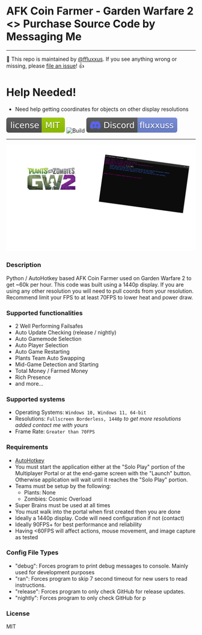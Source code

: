 # AFK Coin Farmer - Garden Warfare 2 <> Purchase Source Code by Messaging Me

---

:wave: This repo is maintained by [@ffluxxus](https://github.com/ffluxxus). If you see anything wrong or missing, please [file an issue](https://github.com/ffluxxus/unity-headunit/issues/new/choose)! :+1:

# Help Needed!
- Need help getting coordinates for objects on other display resolutions

[![License](.github/licensebadge.svg)](/LICENSE.md)
![Build](https://github.com/ffluxxus/unity-headunit/actions/workflows/main.yml/badge.svg)
[![Discord](.github/discordbadge.svg)](https://fluxus.000.pe) 

---

![ShowcaseImage](https://github.com/ffluxxus/gw2-afkfarmer/blob/main/.github/Untitled.png?raw=true)

### Description
Python / AutoHotkey based AFK Coin Farmer used on Garden Warfare 2 to get ~60k per hour.
This code was built using a 1440p display. If you are using any other resolution you will need to pull coords from your resolution.
Recommend limit your FPS to at least 70FPS to lower heat and power draw.

### Supported functionalities
 - 2 Well Performing Failsafes
 - Auto Update Checking (release / nightly)
 - Auto Gamemode Selection
 - Auto Player Selection
 - Auto Game Restarting
 - Plants Team Auto Swapping
 - Mid-Game Detection and Starting
 - Total Money / Farmed Money
 - Rich Presence
 - and more...

### Supported systems
 - Operating Systems: `Windows 10, Windows 11, 64-bit`
 - Resolutions: `Fullscreen Borderless, 1440p` *to get more resolutions added contact me with yours*
 - Frame Rate: `Greater than 70FPS`

### Requirements
 - [AutoHotkey](https://www.autohotkey.com/)
 - You must start the application either at the "Solo Play" portion of the Multiplayer Portal or at the end-game screen with the "Launch" button. Otherwise application will wait until it reaches the "Solo Play" portion.
 - Teams must be setup by the following:
   - Plants: None
   - Zombies: Cosmic Overload
 - Super Brains must be used at all times
 - You must walk into the portal when first created then you are done
 - Ideally a 1440p display. Code will need configuration if not (contact)
 - Ideally 90FPS+ for best performance and reliability
 - Having <60FPS will affect actions, mouse movement, and image capture as tested

### Config File Types
 - "debug": Forces program to print debug messages to console. Mainly used for development purposes
 - "ran": Forces program to skip 7 second timeout for new users to read instructions.
 - "release": Forces program to only check GitHub for release updates.
 - "nightly": Forces program to only check GitHub for p

### License
MIT
